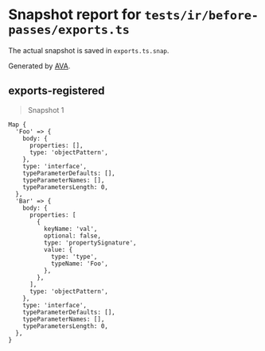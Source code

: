 # Snapshot report for `tests/ir/before-passes/exports.ts`

The actual snapshot is saved in `exports.ts.snap`.

Generated by [AVA](https://avajs.dev).

## exports-registered

> Snapshot 1

    Map {
      'Foo' => {
        body: {
          properties: [],
          type: 'objectPattern',
        },
        type: 'interface',
        typeParameterDefaults: [],
        typeParameterNames: [],
        typeParametersLength: 0,
      },
      'Bar' => {
        body: {
          properties: [
            {
              keyName: 'val',
              optional: false,
              type: 'propertySignature',
              value: {
                type: 'type',
                typeName: 'Foo',
              },
            },
          ],
          type: 'objectPattern',
        },
        type: 'interface',
        typeParameterDefaults: [],
        typeParameterNames: [],
        typeParametersLength: 0,
      },
    }
